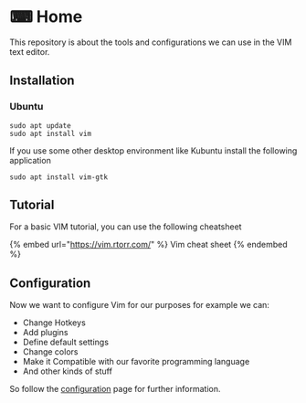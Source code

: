 # ⌨ Home

This repository is about the tools and configurations we can use in the VIM text editor.

## Installation

### Ubuntu

```
sudo apt update
sudo apt install vim
```

If you use some other desktop environment like Kubuntu install the following application

```
sudo apt install vim-gtk
```

## Tutorial

For a basic VIM tutorial, you can use the following cheatsheet&#x20;

{% embed url="https://vim.rtorr.com/" %}
Vim cheat sheet
{% endembed %}

## Configuration

Now we want to configure Vim for our purposes for example we can:

* Change Hotkeys
* Add plugins
* Define default settings
* Change colors
* Make it Compatible with our favorite programming language
* And other kinds of stuff

So follow the [configuration](group-1/configurations.md) page for further information.

